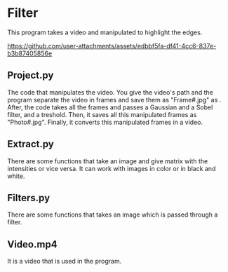 # Filter
This program takes a video and manipulated to highlight the edges.

https://github.com/user-attachments/assets/edbbf5fa-df41-4cc6-837e-b3b87405856e

## Project.py
The code that manipulates the video. You give the video's path and the program separate the video in frames and save them as "Frame#.jpg"  as . After, the code takes all the frames and passes a Gaussian and a Sobel filter, and a treshold. Then, it saves all this  manipulated frames as "Photo#.jpg". Finally, it converts this manipulated frames in a video.

## Extract.py
There are some functions that take an image and give matrix with the intensities or vice versa. It can work with images in color or in black and white.

## Filters.py
There are some functions that takes an image which is passed through a filter.

## Video.mp4
It is a video that is used in the program.
